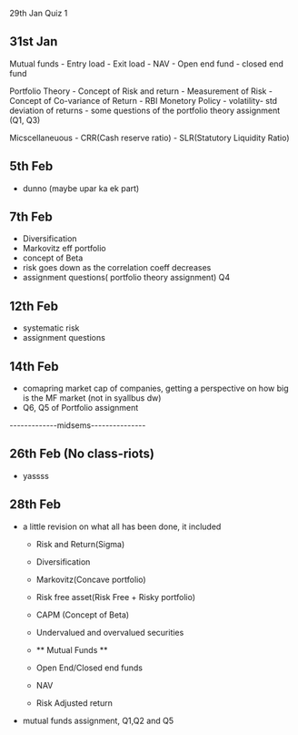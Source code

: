 29th Jan Quiz 1
## 31st Jan
Mutual funds
	- Entry load 
	- Exit load
	- NAV
	- Open end fund
	- closed end fund

Portfolio Theory
	- Concept of Risk and return
	- Measurement of Risk
	- Concept of Co-variance of Return
	- RBI Monetory Policy
	- volatility- std deviation of returns
	- some questions of the portfolio theory assignment
	(Q1, Q3)

Micscellaneuous
	- CRR(Cash reserve ratio)
	- SLR(Statutory Liquidity Ratio)

## 5th Feb
- dunno (maybe upar ka ek part)

## 7th Feb
- Diversification
- Markovitz eff portfolio
- concept of Beta
- risk goes down as the correlation coeff decreases
- assignment questions( portfolio theory assignment) Q4

## 12th Feb
- systematic risk
- assignment questions

## 14th Feb
- comapring market cap of companies, getting a perspective on how big is the MF market (not in syallbus dw)
- Q6, Q5 of Portfolio assignment

-------------midsems---------------

## 26th Feb (No class-riots)
- yassss

## 28th Feb
- a little revision on what all has been done, it included
	- Risk and Return(Sigma)
	- Diversification
	- Markovitz(Concave portfolio)
	- Risk free asset(Risk Free + Risky portfolio)
	- CAPM (Concept of Beta)
	- Undervalued and overvalued securities

	- ** Mutual Funds **
	- Open End/Closed end funds
	- NAV
	- Risk Adjusted return

- mutual funds assignment, Q1,Q2 and Q5
